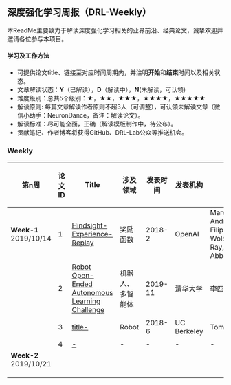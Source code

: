 ## 深度强化学习周报（DRL-Weekly）


本ReadMe主要致力于解读深度强化学习相关的业界前沿、经典论文，诚挚欢迎并邀请各位参与本项目。

#### 学习及工作方法
+ 可提供论文title、链接至对应时间周期内，并注明**开始**和**结束**时间以及相关状态。
+ 文章解读状态：**Y**（已解读），**D**（解读中），**N**(未解读，可认领)
+ 难度级别：总共5个级别：★，★★，★★★，★★★★，★★★★★
+ 解读原则: 每篇文章解读作者原则不超3人（可调整），可认领未解读文章（微信小助手：NeuronDance，备注：解读论文）。
+ 解读标准：尽可能全面，正确（解读模版制作中，待公布）。
+ 贡献笔记、作者博客将获得GitHub、DRL-Lab公众等推送机会。




### Weekly

| 第n周  | 论文ID    | Title   |  涉及领域    |发表时间|发表机构| 作者|难度级别| 解读状态 |开始-结束时间|贡献作者|论文笔记 |
| ------- | ----------| ---------- | ---------- | ----------| ----------| ---------- | ---------- | ----------- |-----------|----------- |----------- |
| **Week-1**<br>2019/10/14| 1  |[Hindsight-Experience-Replay](https://arxiv.org/abs/1806.08295)  | 奖励函数|2018-2 |OpenAI |Marcin Andrychowicz, Filip Wolski,Alex Ray,...,Pieter Abbeel | ★★★ |Y|2019.10.15 - 2019.10.22|@[NeuronDance](https://github.com/NeuronDance),@[张三](address),@[李四](address)|[detail](https://blog.csdn.net/gsww404/article/details/102531709)|
|  | 2  | [Robot Open-Ended Autonomous Learning Challenge](https://www.aicrowd.com/challenges/neurips-2019-robot-open-ended-autonomous-learning)  | 机器人、多智能体|2019-11 | 清华大学 | 李四 |★★| N|2019.10.25-2019.11-2|||
|  | 3  | [title-]()  | Robot |2018-6 | UC Berkeley | Tom | ★★★★★|D|2019.10.25-2019.11-2|李四，王五，赵三|即将发布|
|  | 4  | [-]()  | - | - | - | -|-||||  | 3  | [-]()  | - | - | - | -|-|||
| **Week-2**<br>2019/10/21|  |  |  |  |  |  |  |
|  |  |  |  |  |  |  |  |
|  |  |  |  |  |  |  |  |
|  |  |  |  |  |  |  |  |
